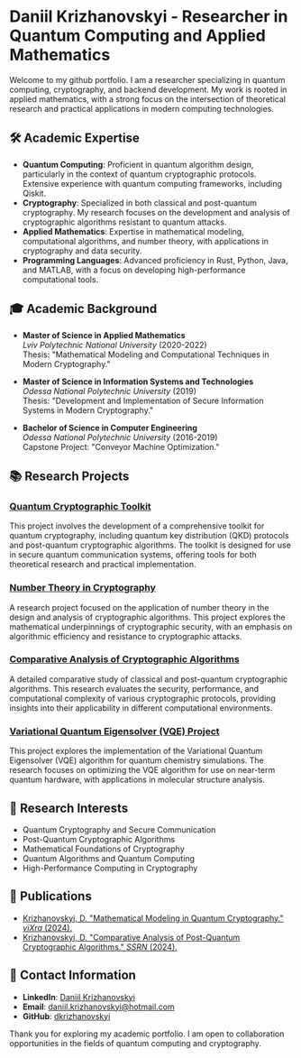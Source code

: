 # Daniil Krizhanovskyi - Researcher in Quantum Computing and Applied Mathematics

Welcome to my github portfolio. I am a researcher specializing in quantum computing, cryptography, and backend development. My work is rooted in applied mathematics, with a strong focus on the intersection of theoretical research and practical applications in modern computing technologies.

## 🛠 Academic Expertise

- **Quantum Computing**: Proficient in quantum algorithm design, particularly in the context of quantum cryptographic protocols. Extensive experience with quantum computing frameworks, including Qiskit.
- **Cryptography**: Specialized in both classical and post-quantum cryptography. My research focuses on the development and analysis of cryptographic algorithms resistant to quantum attacks.
- **Applied Mathematics**: Expertise in mathematical modeling, computational algorithms, and number theory, with applications in cryptography and data security.
- **Programming Languages**: Advanced proficiency in Rust, Python, Java, and MATLAB, with a focus on developing high-performance computational tools.

## 🎓 Academic Background

- **Master of Science in Applied Mathematics**  
  *Lviv Polytechnic National University* (2020-2022)  
  Thesis: "Mathematical Modeling and Computational Techniques in Modern Cryptography."
  
- **Master of Science in Information Systems and Technologies**  
  *Odessa National Polytechnic University* (2019)  
  Thesis: "Development and Implementation of Secure Information Systems in Modern Cryptography."

- **Bachelor of Science in Computer Engineering**  
  *Odessa National Polytechnic University* (2016-2019)  
  Capstone Project: "Conveyor Machine Optimization."

## 📚 Research Projects

### [Quantum Cryptographic Toolkit](https://github.com/dkrizhanovskyi/quantum_cryptographic_toolkit)
This project involves the development of a comprehensive toolkit for quantum cryptography, including quantum key distribution (QKD) protocols and post-quantum cryptographic algorithms. The toolkit is designed for use in secure quantum communication systems, offering tools for both theoretical research and practical implementation.

### [Number Theory in Cryptography](https://github.com/dkrizhanovskyi/number_theory_project)
A research project focused on the application of number theory in the design and analysis of cryptographic algorithms. This project explores the mathematical underpinnings of cryptographic security, with an emphasis on algorithmic efficiency and resistance to cryptographic attacks.

### [Comparative Analysis of Cryptographic Algorithms](https://github.com/dkrizhanovskyi/crypto-comparison)
A detailed comparative study of classical and post-quantum cryptographic algorithms. This research evaluates the security, performance, and computational complexity of various cryptographic protocols, providing insights into their applicability in different computational environments.

### [Variational Quantum Eigensolver (VQE) Project](https://github.com/dkrizhanovskyi/quantum-vqe-project)
This project explores the implementation of the Variational Quantum Eigensolver (VQE) algorithm for quantum chemistry simulations. The research focuses on optimizing the VQE algorithm for use on near-term quantum hardware, with applications in molecular structure analysis.

## 🧠 Research Interests

- Quantum Cryptography and Secure Communication
- Post-Quantum Cryptographic Algorithms
- Mathematical Foundations of Cryptography
- Quantum Algorithms and Quantum Computing
- High-Performance Computing in Cryptography

## 📄 Publications

- [Krizhanovskyi, D. "Mathematical Modeling in Quantum Cryptography." *viXra* (2024).](https://vixra.org/abs/2408.0055)
- [Krizhanovskyi, D. "Comparative Analysis of Post-Quantum Cryptographic Algorithms." *SSRN* (2024).](https://papers.ssrn.com/sol3/papers.cfm?abstract_id=4927124)

## 💬 Contact Information

- **LinkedIn**: [Daniil Krizhanovskyi](https://www.linkedin.com/in/daniil-krizhanovskyi-quantum-cryptogtapher)
- **Email**: daniil.krizhanovskyi@hotmail.com
- **GitHub**: [dkrizhanovskyi](https://github.com/dkrizhanovskyi)

Thank you for exploring my academic portfolio. I am open to collaboration opportunities in the fields of quantum computing and cryptography.

